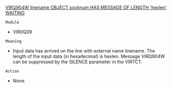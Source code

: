[VIRQ904W linename OBJECT socknum HAS MESSAGE OF LENGTH 'hexlen' WAITING](https://virtel.readthedocs.io/en/latest/manuals/virtel/Virtel459MG/messages.html?highlight=VIRQ904W#VIRQ904W)

`Module`
- VIR0Q09

`Meaning`
- Input data has arrived on the line with external name linename. The length of the input data (in hexadecimal) is hexlen. Message VIRQ904W can be suppressed by the SILENCE parameter in the VIRTCT.

`Action`
- None.
